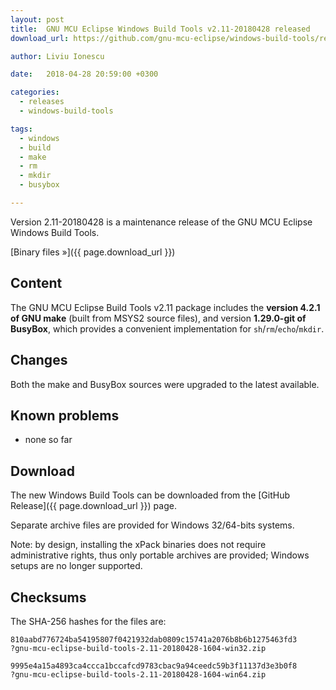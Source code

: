 ```yaml
---
layout: post
title:  GNU MCU Eclipse Windows Build Tools v2.11-20180428 released
download_url: https://github.com/gnu-mcu-eclipse/windows-build-tools/releases/tag/v2.11-20180428/

author: Liviu Ionescu

date:   2018-04-28 20:59:00 +0300

categories:
  - releases
  - windows-build-tools

tags:
  - windows
  - build
  - make
  - rm
  - mkdir
  - busybox

---
```


Version 2.11-20180428 is a maintenance release of the GNU MCU Eclipse Windows Build Tools.

[Binary files »]({{ page.download_url }})

## Content

The GNU MCU Eclipse Build Tools v2.11 package includes the **version 4.2.1 of GNU make** (built from MSYS2 source files), and version **1.29.0-git of BusyBox**, which provides a convenient implementation for `sh`/`rm`/`echo`/`mkdir`.

## Changes

Both the make and BusyBox sources were upgraded to the latest available.

## Known problems

* none so far

## Download

The new Windows Build Tools can be downloaded from the [GitHub Release]({{ page.download_url }}) page.

Separate archive files are provided for Windows 32/64-bits systems.

Note: by design, installing the xPack binaries does not require administrative rights, thus only portable archives are provided; Windows setups are no longer supported.

## Checksums

The SHA-256 hashes for the files are:

```console
810aabd776724ba54195807f0421932dab0809c15741a2076b8b6b1275463fd3 
?gnu-mcu-eclipse-build-tools-2.11-20180428-1604-win32.zip

9995e4a15a4893ca4ccca1bccafcd9783cbac9a94ceedc59b3f11137d3e3b0f8 
?gnu-mcu-eclipse-build-tools-2.11-20180428-1604-win64.zip
```
